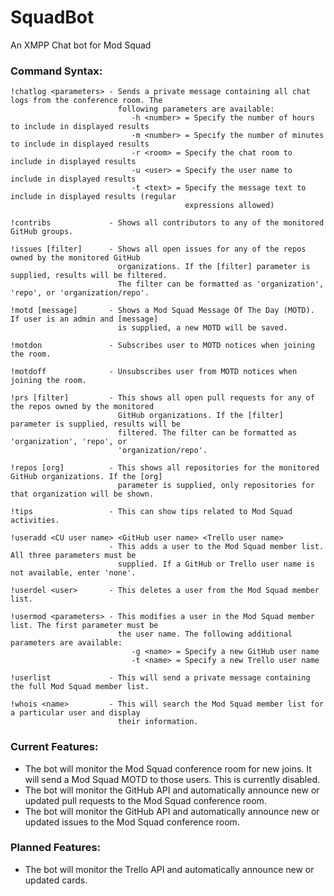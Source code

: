 # SquadBot
An XMPP Chat bot for Mod Squad

### Command Syntax:
```
!chatlog <parameters> - Sends a private message containing all chat logs from the conference room. The
                        following parameters are available:
                           -h <number> = Specify the number of hours to include in displayed results
                           -m <number> = Specify the number of minutes to include in displayed results
                           -r <room> = Specify the chat room to include in displayed results
                           -u <user> = Specify the user name to include in displayed results
                           -t <text> = Specify the message text to include in displayed results (regular
                                       expressions allowed)

!contribs             - Shows all contributors to any of the monitored GitHub groups.

!issues [filter]      - Shows all open issues for any of the repos owned by the monitored GitHub
                        organizations. If the [filter] parameter is supplied, results will be filtered.
                        The filter can be formatted as 'organization', 'repo', or 'organization/repo'.

!motd [message]       - Shows a Mod Squad Message Of The Day (MOTD). If user is an admin and [message]
                        is supplied, a new MOTD will be saved.

!motdon               - Subscribes user to MOTD notices when joining the room.

!motdoff              - Unsubscribes user from MOTD notices when joining the room.

!prs [filter]         - This shows all open pull requests for any of the repos owned by the monitored
                        GitHub organizations. If the [filter] parameter is supplied, results will be
                        filtered. The filter can be formatted as 'organization', 'repo', or
                        'organization/repo'.

!repos [org]          - This shows all repositories for the monitored GitHub organizations. If the [org]
                        parameter is supplied, only repositories for that organization will be shown.

!tips                 - This can show tips related to Mod Squad activities.

!useradd <CU user name> <GitHub user name> <Trello user name>
                      - This adds a user to the Mod Squad member list. All three parameters must be
                        supplied. If a GitHub or Trello user name is not available, enter 'none'.

!userdel <user>       - This deletes a user from the Mod Squad member list.

!usermod <parameters> - This modifies a user in the Mod Squad member list. The first parameter must be
                        the user name. The following additional parameters are available:
                           -g <name> = Specify a new GitHub user name
                           -t <name> = Specify a new Trello user name

!userlist             - This will send a private message containing the full Mod Squad member list.

!whois <name>         - This will search the Mod Squad member list for a particular user and display
                        their information.
```

### Current Features:
 * The bot will monitor the Mod Squad conference room for new joins. It will send a Mod Squad MOTD to those users. This is currently disabled.
 * The bot will monitor the GitHub API and automatically announce new or updated pull requests to the Mod Squad conference room.
 * The bot will monitor the GitHub API and automatically announce new or updated issues to the Mod Squad conference room.
 
### Planned Features:
 * The bot will monitor the Trello API and automatically announce new or updated cards.
